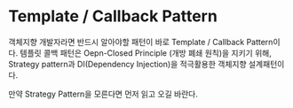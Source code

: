 Template / Callback Pattern
====================================
객체지향 개발자라면 반드시 알아야할 패턴이 바로 Template / Callback Pattern이다.
템플릿 콜백 패턴은 Oepn-Closed Principle (개방 폐쇄 원칙)을 지키기 위해, Strategy pattern과 DI(Dependency Injection)을 적극활용한 객체지향 설계패턴이다.

만약 Strategy Pattern을 모른다면 먼저 읽고 오길 바란다.
